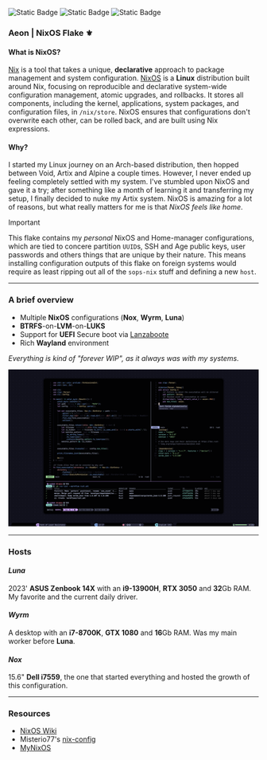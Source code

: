 ![Static Badge](https://img.shields.io/badge/NixOS-Unstable-cba6f7?style=flat&logo=NixOS&logoColor=cba6f7&labelColor=313244)
![Static Badge](https://img.shields.io/badge/State-Forever_WIP-a6e3a1?style=flat&logo=fireship&logoColor=a6e3a1&labelColor=313244)
![Static Badge](https://img.shields.io/badge/Powered_by-Sleep_deprivation-89dceb?style=flat&logo=nuke&logoColor=89dceb&labelColor=313244)

### Aeon | NixOS Flake ⚜️

#### What is NixOS?
[Nix](https://nixos.org/) is a tool that takes a unique, **declarative** approach to package management and system configuration. [NixOS](https://nixos.org/) is a **Linux** distribution built around Nix, focusing on reproducible and declarative system-wide configuration management, atomic upgrades, and rollbacks. It stores all components, including the kernel, applications, system packages, and configuration files, in `/nix/store`. NixOS ensures that configurations don't overwrite each other, can be rolled back, and are built using Nix expressions.

#### Why?
I started my Linux journey on an Arch-based distribution, then hopped between Void, Artix and Alpine a couple times. However, I never ended up feeling completely settled with my system. I've stumbled upon NixOS and gave it a try; after something like a month of learning it and transferring my setup, I finally decided to nuke my Artix system. NixOS is amazing for a lot of reasons, but what really matters for me is that *NixOS* *feels like home*.

> [!IMPORTANT]
> This flake contains my *personal* NixOS and Home-manager configurations, which are tied to concere partition `UUID`s, SSH and Age public keys, user passwords and others things that are unique by their nature. This means installing configuration outputs of this flake on foreign systems would require as least ripping out all of the `sops-nix` stuff and defining a new `host`.

---

### A brief overview
- Multiple **NixOS** configurations (**Nox**, **Wyrm**, **Luna**)
- **BTRFS**-on-**LVM**-on-**LUKS**
- Support for **UEFI** Secure boot via [Lanzaboote](https://github.com/nix-community/lanzaboote)
- Rich **Wayland** environment

*Everything is kind of "forever WIP", as it always was with my systems.*

![Screenshot of Hyprland @ November 2023](assets/hyprland-nov-23-1.png)

---

### Hosts

#### *Luna*
2023' **ASUS Zenbook 14X** with an **i9-13900H**, **RTX 3050** and **32**Gb RAM. My favorite and the current daily driver.

#### *Wyrm*
A desktop with an **i7-8700K**, **GTX 1080** and **16**Gb RAM. Was my main worker before **Luna**.

#### *Nox*
15.6" **Dell i7559**, the one that started everything and hosted the growth of this configuration.

---

### Resources
- [NixOS Wiki](https://nixos.wiki)
- Misterio77's [nix-config](https://github.com/Misterio77/nix-config)
- [MyNixOS](https://mynixos.com)
